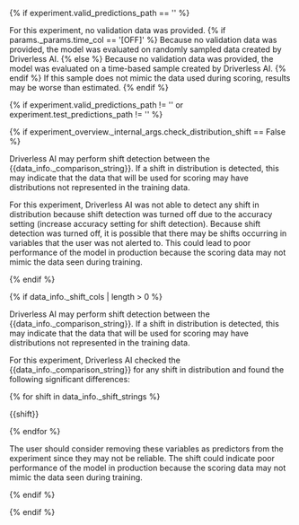 {% if experiment.valid_predictions_path == '' %}

For this experiment, no validation data was provided.  {% if params._params.time_col == '[OFF]' %} Because no validation data was provided, the model was evaluated on randomly sampled data created by Driverless AI. {% else %} Because no validation data was provided, the model was evaluated on a time-based sample created by Driverless AI. {% endif %} If this sample does not mimic the data used during scoring, results may be worse than estimated. {% endif %}

{% if experiment.valid_predictions_path != '' or experiment.test_predictions_path != '' %}

{% if experiment_overview._internal_args.check_distribution_shift == False %}

Driverless AI may perform shift detection between the {{data_info._comparison_string}}.  If a shift in distribution is detected, this may indicate that the data that will be used for scoring may have distributions not represented in the training data.  

For this experiment, Driverless AI was not able to detect any shift in distribution because shift detection was turned off due to the accuracy setting (increase accuracy setting for shift detection).  Because shift detection was turned off, it is possible that there may be shifts occurring in variables that the user was not alerted to. This could lead to poor performance of the model in production because the scoring data may not mimic the data seen during training.

{% endif %} 

{% if data_info._shift_cols | length > 0 %}

Driverless AI may perform shift detection between the {{data_info._comparison_string}}.  If a shift in distribution is detected, this may indicate that the data that will be used for scoring may have distributions not represented in the training data.  

For this experiment, Driverless AI checked the {{data_info._comparison_string}} for any shift in distribution and found the following significant differences:

{% for shift in data_info._shift_strings %}

{{shift}} 

{% endfor %}

The user should consider removing these variables as predictors from the experiment since they may not be reliable. The shift could indicate poor performance of the model in production because the scoring data may not mimic the data seen during training.

{% endif %}

{% endif %}

